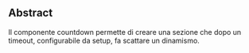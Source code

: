 ## Abstract
Il componente countdown permette di creare una sezione che dopo un timeout, configurabile da setup, fa scattare un dinamismo.
